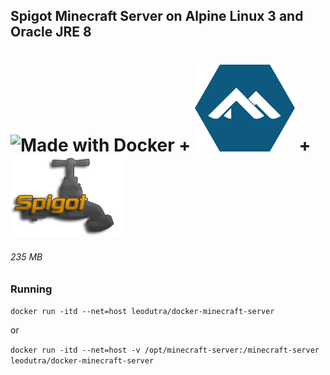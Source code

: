## Spigot Minecraft Server on Alpine Linux 3 and Oracle JRE 8

# <img src="http://www.statusq.org/wp-content/uploads/2014/06/fbbb494a7eef5f9278c6967b6072ca3e.png" height="160" href="" title="Made with Docker"> + ![Alpine][alpine-logo] + ![Spigot][spigot-logo]

###### 235 MB

### Running  

`docker run -itd --net=host leodutra/docker-minecraft-server`

or

`docker run -itd --net=host -v /opt/minecraft-server:/minecraft-server leodutra/docker-minecraft-server`


[alpine-logo]: alpine-logo.png "Made with Alpine Linux" 
[spigot-logo]: spigot-logo.png "Made with Spigot Minecraft Server"
[docker-logo]: docker-logo.png "Made with Docker"

